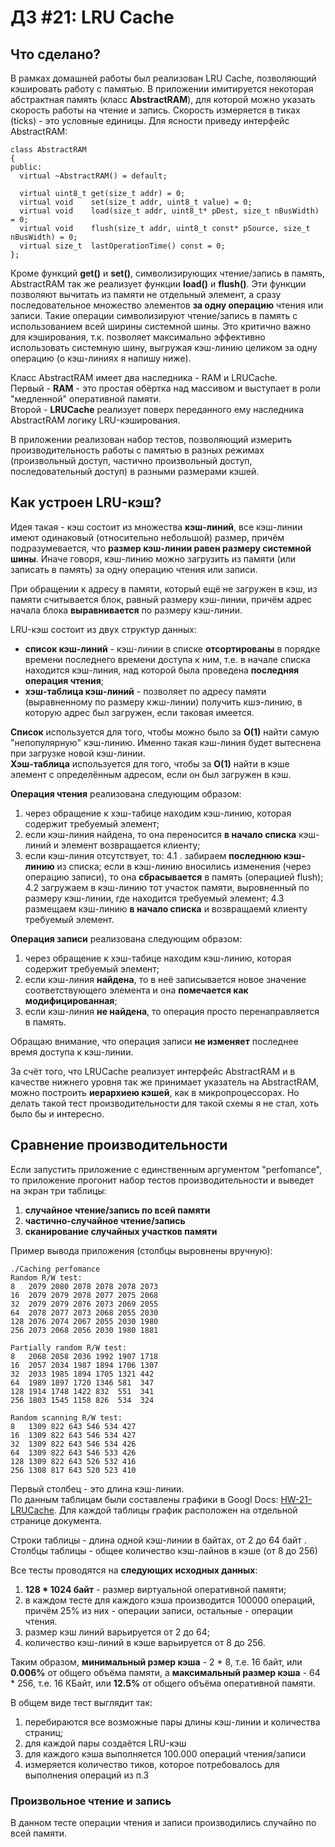 #  ДЗ #21: LRU Cache
## Что сделано?
В рамках домашней работы был реализован LRU Cache, позволяющий кэшировать работу с памятью.
В приложении имитируется некоторая абстрактная память (класс **AbstractRAM**), для которой можно указать скорость работы на чтение и запись. Скорость измеряется в тиках (ticks) - это условные единицы.
Для ясности приведу интерфейс AbstractRAM:
```
class AbstractRAM
{
public:
  virtual ~AbstractRAM() = default;

  virtual uint8_t get(size_t addr) = 0;
  virtual void    set(size_t addr, uint8_t value) = 0;
  virtual void    load(size_t addr, uint8_t* pDest, size_t nBusWidth) = 0;
  virtual void    flush(size_t addr, uint8_t const* pSource, size_t nBusWidth) = 0;
  virtual size_t  lastOperationTime() const = 0;
};
```
Кроме функций **get()** и **set()**, символизирующих чтение/запись в память, AbstractRAM так же реализует функции **load()** и **flush()**. Эти функции позволяют вычитать из памяти не отдельный элемент, а сразу последовательное множество элементов **за одну операцию** чтения или записи. Такие операции символизируют чтение/запись в память с использованием всей ширины системной шины. Это критично важно для кэширования, т.к. позволяет максимально эффективно использовать системную шину, выгружая кэш-линию целиком за одну операцию (о кэш-линиях я напишу ниже).

Класс AbstractRAM имеет два наследника - RAM и LRUCache.  
Первый - **RAM** - это простая обёртка над массивом и выступает в роли "медленной" оперативной памяти.  
Второй - **LRUCache** реализует поверх переданного ему наследника AbstractRAM логику LRU-кэширования.

В приложении реализован набор тестов, позволяющий измерить производительность работы с памятью в разных режимах (произвольный доступ, частично произвольный доступ, последовательный доступ) в разными размерами кэшей.

## Как устроен LRU-кэш?
Идея такая - кэш состоит из множества **кэш-линий**, все кэш-линии имеют одинаковый (относительно небольшой) размер, причём подразумевается, что **размер кэш-линии равен размеру системной шины**. Иначе говоря, кэш-линию можно загрузить из памяти (или записать в память) за одну операцию чтения или записи.

При обращении к адресу в памяти, который ещё не загружен в кэш, из памяти считывается блок, равный размеру кэш-линии, причём адрес начала блока **выравнивается** по размеру кэш-линии.

LRU-кэш состоит из двух структур данных:
  - **список кэш-линий** - кэш-линии в списке **отсортированы** в порядке времени последнего времени доступа к ним, т.е. в начале списка находится кэш-линия, над которой была проведена **последняя операция чтения**;
  - **хэш-таблица кэш-линий** - позволяет по адресу памяти (выравненному по размеру кжш-линии) получить кшэ-линию, в которую адрес был загружен, если таковая имеется.

**Список** используется для того, чтобы можно было за **О(1)** найти самую "непопулярную" кэш-линию. Именно такая кэш-линия будет вытеснена при загрузке новой кэш-линии.  
**Хэш-таблица** используется для того, чтобы за **О(1)** найти в кэше элемент с определённым адресом, если он был загружен в кэш.

**Операция чтения** реализована следующим образом:
1. через обращение к хэш-табице находим кэш-линию, которая содержит требуемый элемент;
2. если кэш-линия найдена, то она переносится **в начало списка** кэш-линий и элемент возвращается клиенту;
3. если кэш-линия отсутствует, то:
4.1 . забираем **последнюю кэш-линию** из списка; если в кэш-линию вносились изменения (через операцию записи), то она **сбрасывается** в память (операцией flush);
4.2 загружаем в кэш-линию тот участок памяти, выровненный по размеру кэш-линии, где находится требуемый элемент;
4.3 размещаем кэш-линию **в начало списка** и возвращаемй клиенту требуемый элемент.


**Операция записи** реализована следующим образом:
1. через обращение к хэш-табице находим кэш-линию, которая содержит требуемый элемент;
2. если кэш-линия **найдена**, то в неё записывается новое значение соответствующего элемента и она **помечается как модифицированная**;
3. если кэш-линия **не найдена**, то операция просто перенаправляется в память.

Обращаю внимание, что операция записи **не изменяет** последнее время доступа к кэш-линии.

За счёт того, что LRUCache реализует интерфейс AbstractRAM и в качестве нижнего уровня так же принимает указатель на AbstractRAM, можно построить **иерархиею кэшей**, как в микропроцессорах. Но делать такой тест производительности для такой схемы я не стал, хоть было бы и интересно.

## Сравнение производительности
Если запустить приложение с единственным аргументом "perfomance", то приложение прогонит набор тестов производительности и выведет на экран три таблицы:
  1. **случайное чтение/запись по всей памяти**
  2. **частично-случайное чтение/запись**
  3. **сканирование случайных участков памяти**

Пример вывода приложения (столбцы выровнены вручную):
```
./Caching perfomance
Random R/W test:
8   2079 2080 2078 2078 2078 2073
16  2079 2079 2078 2077 2075 2068
32  2079 2079 2076 2073 2069 2055
64  2078 2077 2073 2068 2055 2030
128 2076 2074 2067 2055 2030 1980
256 2073 2068 2056 2030 1980 1881

Partially random R/W test:
8   2068 2058 2036 1992 1907 1718
16  2057 2034 1987 1894 1706 1307
32  2033 1985 1894 1705 1321 442
64  1989 1897 1720 1346 581  347
128 1914 1748 1422 832  551  341
256 1803 1545 1158 826  534  324

Random scanning R/W test:
8   1309 822 643 546 534 427
16  1309 822 643 546 534 427
32  1309 822 643 546 534 426
64  1309 822 643 546 533 426
128 1309 822 643 526 532 416
256 1308 817 643 520 523 410
```
Первый столбец - это длина кэш-линии.  
По данным таблицам были составлены графики в Googl Docs: [HW-21-LRUCache](https://docs.google.com/spreadsheets/d/1d4PVBSZdH3NHdCy59gA4QK8LDQ520zK5I9hHwfNm7_U/edit?usp=sharing). Для каждой таблицы график расположен на отдельной странице документа.

Строки таблицы - длина одной кэш-линии в байтах, от 2 до 64 байт .
Столбцы таблицы - общее количество кэш-лайнов в кэше (от 8 до 256)

Все тесты проводятся на **следующих исходных данных**:
  1. **128 * 1024 байт** - размер виртуальной оперативной памяти;
  2. в каждом тесте для каждого кэша производится 100000 операций, причём 25% из них - операции записи, остальные - операции чтения.
  3. размер кэш линий варьируется от 2 до 64;
  4. количество кэш-линий в кэше варьируется от 8 до 256.

Таким образом, **минимальный рзмер кэша** - 2 * 8, т.е. 16 байт, или **0.006%** от общего объёма памяти, а **максимальный размер кэша** - 64 * 256, т.е. 16 КБайт, или **12.5%** от общего объёма оперативной памяти.

В общем виде тест выглядит так:
1. перебираются все возможные пары длины кэш-линии и количества страниц;
2. для каждой пары создаётся LRU-кэш
3. для каждого кэша выполняется 100.000 операций чтения/записи
4. измеряется количество тиков, которое потребовалось для выполнения операций из п.3

### Произвольное чтение и запись
В данном тесте операции чтения и записи производились случайно по всей памяти.
